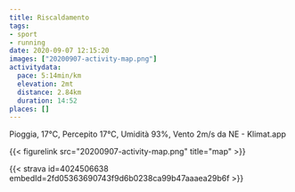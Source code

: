 ```yaml
---
title: Riscaldamento
tags:
- sport
- running
date: 2020-09-07 12:15:20
images: ["20200907-activity-map.png"]
activitydata:
  pace: 5:14min/km
  elevation: 2mt
  distance: 2.84km
  duration: 14:52
places: []
---
```


Pioggia, 17°C, Percepito 17°C, Umidità 93%, Vento 2m/s da NE - Klimat.app

<!--more-->



{{< figurelink src="20200907-activity-map.png" title="map" >}}


{{< strava id=4024506638 embedId=2fd05363690743f9d6b0238ca99b47aaaea29b6f >}}
